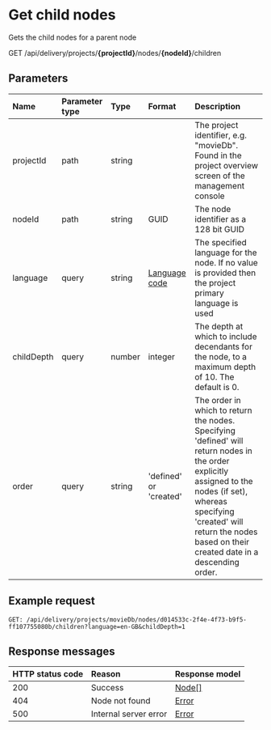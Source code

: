 # Get child nodes

Gets the child nodes for a parent node

<span class="label label--get">GET</span> /api/delivery/projects/**{projectId}**/nodes/**{nodeId}**/children

## Parameters

| Name | Parameter type | Type | Format | Description |
|:-|:-|:-|:-|:-|
| projectId | path | string | | The project identifier, e.g. "movieDb". Found in the project overview screen of the management console |
| nodeId | path | string | GUID | The node identifier as a 128 bit GUID |
| language | query | string | [Language code](/localization.md) | The specified language for the node. If no value is provided then the project primary language is used |
| childDepth | query | number | integer | The depth at which to include decendants for the node, to a maximum depth of 10. The default is 0.  |
| order | query | string | 'defined' or 'created' | The order in which to return the nodes. Specifying 'defined' will return nodes in the order explicitly assigned to the nodes (if set), whereas specifying 'created' will return the nodes based on their created date in a descending order. |

## Example request

```http
GET: /api/delivery/projects/movieDb/nodes/d014533c-2f4e-4f73-b9f5-ff107755080b/children?language=en-GB&childDepth=1
```

## Response messages

| HTTP status code | Reason | Response model |
|:-|:-|:-|
| 200 | Success | [Node[]](/model/node.md) |
| 404 | Node not found | [Error](/key-concepts/errors.md) |
| 500 | Internal server error | [Error](/key-concepts/errors.md) |